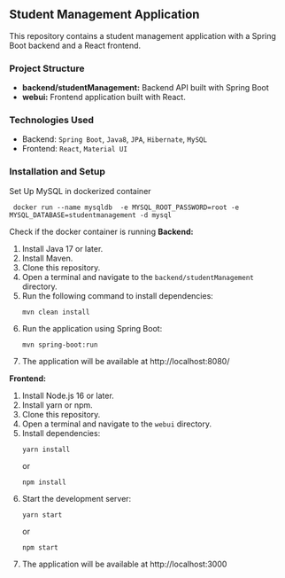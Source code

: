 ## Student Management Application

This repository contains a student management application with a Spring Boot backend and a React frontend.

### Project Structure

* **backend/studentManagement:** Backend API built with Spring Boot
* **webui:** Frontend application built with React.

### Technologies Used

* Backend: `Spring Boot`, `Java8`, `JPA`, `Hibernate`, `MySQL`
* Frontend: `React`, `Material UI`

### Installation and Setup

Set Up MySQL in dockerized container

   ```
    docker run --name mysqldb  -e MYSQL_ROOT_PASSWORD=root -e MYSQL_DATABASE=studentmanagement -d mysql
   ```
Check if the docker container is running
**Backend:**

1. Install Java 17 or later.
2. Install Maven.
3. Clone this repository.
4. Open a terminal and navigate to the `backend/studentManagement` directory.
5. Run the following command to install dependencies:
    ```
    mvn clean install
    ```
6. Run the application using Spring Boot:
    ```
    mvn spring-boot:run
    ```
7. The application will be available at http://localhost:8080/

**Frontend:**

1. Install Node.js 16 or later.
2. Install yarn or npm.
3. Clone this repository.
4. Open a terminal and navigate to the `webui` directory.
5. Install dependencies:
    ```
    yarn install
    ```
    or
    ```
    npm install
    ```
6. Start the development server:
    ```
    yarn start
    ```
    or
    ```
    npm start
    ```
7. The application will be available at http://localhost:3000


